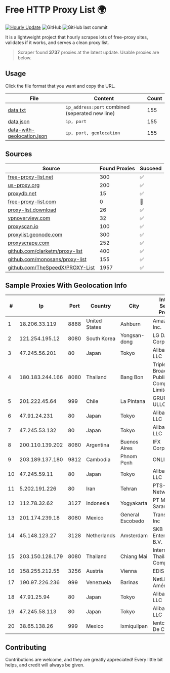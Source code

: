 
# Free HTTP Proxy List 🌍

[![Hourly Update](https://github.com/mertguvencli/http-proxy-list/actions/workflows/main.yml/badge.svg?branch=main)](https://github.com/mertguvencli/http-proxy-list/actions/workflows/main.yml)
![GitHub](https://img.shields.io/github/license/mertguvencli/http-proxy-list)
![GitHub last commit](https://img.shields.io/github/last-commit/mertguvencli/http-proxy-list)

It is a lightweight project that hourly scrapes lots of free-proxy sites, validates if it works, and serves a clean proxy list.


> Scraper found **3737** proxies at the latest update. Usable proxies are below.

## Usage

Click the file format that you want and copy the URL.


|File|Content|Count|
|----|-------|-----|
|[data.txt](https://raw.githubusercontent.com/mertguvencli/http-proxy-list/main/proxy-list/data.txt)|`ip_address:port` combined (seperated new line)|155|
|[data.json](https://raw.githubusercontent.com/mertguvencli/http-proxy-list/main/proxy-list/data.json)|`ip, port`|155|
|[data-with-geolocation.json](https://raw.githubusercontent.com/mertguvencli/http-proxy-list/main/proxy-list/data-with-geolocation.json)|`ip, port, geolocation`|155|

## Sources

|Source|Found Proxies|Succeed|
|------|-------------|-------|
|[free-proxy-list.net](https://free-proxy-list.net)|300|✅|
|[us-proxy.org](https://www.us-proxy.org)|200|✅|
|[proxydb.net](http://proxydb.net)|15|✅|
|[free-proxy-list.com](https://free-proxy-list.com/?page=&port=&type%5B%5D=http&type%5B%5D=https&up_time=0&search=Search)|0|🚫|
|[proxy-list.download](https://www.proxy-list.download/HTTP)|26|✅|
|[vpnoverview.com](https://vpnoverview.com/privacy/anonymous-browsing/free-proxy-servers)|32|✅|
|[proxyscan.io](https://www.proxyscan.io)|100|✅|
|[proxylist.geonode.com](https://proxylist.geonode.com/api/proxy-list?limit=300&page=1&sort_by=lastChecked&sort_type=desc&protocols=http,https)|300|✅|
|[proxyscrape.com](https://api.proxyscrape.com/v2/?request=displayproxies&protocol=http&timeout=10000&country=all&ssl=all&anonymity=all)|252|✅|
|[github.com/clarketm/proxy-list](https://raw.githubusercontent.com/clarketm/proxy-list/master/proxy-list-raw.txt)|400|✅|
|[github.com/monosans/proxy-list](https://raw.githubusercontent.com/monosans/proxy-list/main/proxies/http.txt)|155|✅|
|[github.com/TheSpeedX/PROXY-List](https://raw.githubusercontent.com/TheSpeedX/PROXY-List/master/http.txt)|1957|✅|


## Sample Proxies With Geolocation Info

|#|Ip|Port|Country|City|Internet Service Provider|
|-|--|----|-------|----|-------------------------|
|1|18.206.33.119|8888|United States|Ashburn|Amazon.com, Inc.|
|2|121.254.195.12|8080|South Korea|Yongsan-dong|LG DACOM Corporation|
|3|47.245.56.201|80|Japan|Tokyo|Alibaba.com LLC|
|4|180.183.244.166|8080|Thailand|Bang Bon|Triple T Broadband Public Company Limited|
|5|201.222.45.64|999|Chile|La Pintana|GRUPO ULLOA SpA|
|6|47.91.24.231|80|Japan|Tokyo|Alibaba.com LLC|
|7|47.245.53.132|80|Japan|Tokyo|Alibaba.com LLC|
|8|200.110.139.202|8080|Argentina|Buenos Aires|IFX Corporation|
|9|203.189.137.180|9812|Cambodia|Phnom Penh|ONLINE|
|10|47.245.59.11|80|Japan|Tokyo|Alibaba.com LLC|
|11|5.202.191.226|80|Iran|Tehran|PTS-Network|
|12|112.78.32.62|3127|Indonesia|Yogyakarta|PT Media Sarana Data|
|13|201.174.239.18|8080|Mexico|General Escobedo|Transtelco Inc|
|14|45.148.123.27|3128|Netherlands|Amsterdam|SKB Enterprise B.V.|
|15|203.150.128.179|8080|Thailand|Chiang Mai|Internet Thailand Company Ltd|
|16|158.255.212.55|3256|Austria|Vienna|EDIS GmbH|
|17|190.97.226.236|999|Venezuela|Barinas|NetLink América C.A.|
|18|47.91.25.94|80|Japan|Tokyo|Alibaba.com LLC|
|19|47.245.58.113|80|Japan|Tokyo|Alibaba.com LLC|
|20|38.65.138.26|999|Mexico|Ixmiquilpan|Ientc S De RL De CV|



## Contributing

Contributions are welcome, and they are greatly appreciated! Every
little bit helps, and credit will always be given.

